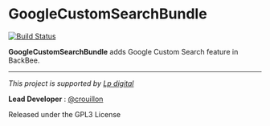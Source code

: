 GoogleCustomSearchBundle
=================

[![Build Status](https://travis-ci.org/Lp-digital/GoogleCustomSearchBundle.svg?branch=master)](https://travis-ci.org/Lp-digital/GoogleCustomSearchBundle)

**GoogleCustomSearchBundle** adds Google Custom Search feature in BackBee.

---

*This project is supported by [Lp digital](http://www.lp-digital.fr/en/)*

**Lead Developer** : [@crouillon](https://github.com/crouillon)

Released under the GPL3 License
